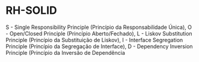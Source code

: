 # RH-SOLID
S - Single Responsibility Principle (Princípio da Responsabilidade Única), O - Open/Closed Principle (Princípio Aberto/Fechado), L - Liskov Substitution Principle (Princípio da Substituição de Liskov), I - Interface Segregation Principle (Princípio da Segregação de Interface), D - Dependency Inversion Principle (Princípio da Inversão de Dependência
